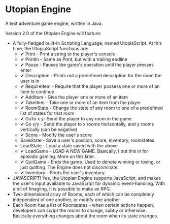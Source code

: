 Utopian Engine
=============
A text adventure game engine, written in Java.

Version 2.0 of the Utopian Engine will feature:

* A fully-fledged built-in Scripting Language, named UtopiaScript. At this time, the UtopiaScript functions are:
	* ✔ Print - Print a string to the player's console
	* ✔ Println - Same as Print, but with a trailing endline
	* ✔ Pause - Pauses the game's operation until the player presses enter
	* ✔ Description - Prints out a predefined description for the room the user is in
	* ✔ RequireItem - Require that the player possess one or more of an item to continue
	* ✔ AddItem - Give the player one or more of an item
	* ✔ TakeItem - Take one or more of an item from the player
	* ✔ RoomState - Change the state of any room to one of a predefined list of states for that room
	* ✔ GoTo x y- Send the player to any room in the game
	* ✔ Go x/y - Send the player to x rooms horizontally, and y rooms vertically (can be negative)
	* ✔ Score - Modify the user's score
	* SaveState - Save a user's position, score, inventory, roomstates
	* LoadState - Load a state saved with the above
	* ✔ LoadGame - LOAD A NEW GAME. Basically, I put this in for episodic gaming. More on this later.
	* ✔ QuitGame - Ends the game. Used to denote winning or losing, or just quitting. The Engine does not discriminate.
	* ✔ Inventory - Prints the user's inventory.
* JAVASCRIPT! Yes, the Utopian Engine supports JavaScript, and makes the user's input available to JavaScript for dynamic event-handling. With a bit of finagling, it is possible to make an RPG.
* Two-dimensional array of Rooms, each of which can be completely independent of one another, or modify one another
* Each Room has a list of Roomstates - when certain actions happen, developers can script the rooms to change, subtly or otherwise. Basically everything changes about the room when its state changes.
